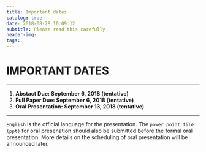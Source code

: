 ```yaml
---
title: Important dates
catalog: true
date: 2018-08-28 10:09:12
subtitle: Please read this carefully
header-img:
tags:
---
```

# IMPORTANT DATES
---
 1. **Abstact Due:        September 6, 2018 (tentative)**
 2. **Full Paper Due:     September 6, 2018 (tentative)**
 3. **Oral Presentation: 	September 13, 2018 (tentative)**
---
`English` is the official language for the presentation. The `power point file (ppt)` for oral presenation should also be submitted before the formal oral presentation. More details on the scheduling of oral presentation will be announced later.
